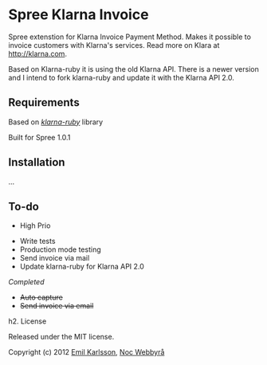 # Spree Klarna Invoice

Spree extenstion for Klarna Invoice Payment Method. Makes it possible to invoice customers with Klarna's services. Read more on Klara at http://klarna.com.

Based on Klarna-ruby it is using the old Klarna API. There is a newer version and I intend to fork klarna-ruby and update it with the Klarna API 2.0.

## Requirements

Based on *[klarna-ruby](https://github.com/merchii/klarna-ruby)* library

Built for Spree 1.0.1

## Installation

...

## To-do

* High Prio

- Write tests
- Production mode testing
- Send invoice via mail
- Update klarna-ruby for Klarna API 2.0

*Completed*

- ~~Auto capture~~
- ~~Send invoice via email~~

h2. License

Released under the MIT license.

Copyright (c) 2012 [Emil Karlsson]([http://emilkarl.se), [Noc Webbyrå](http://nocweb.se)

